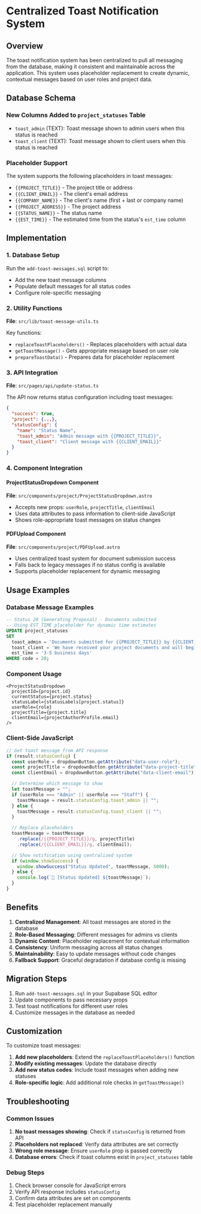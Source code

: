 # Centralized Toast Notification System

## Overview

The toast notification system has been centralized to pull all messaging from the database, making it consistent and maintainable across the application. This system uses placeholder replacement to create dynamic, contextual messages based on user roles and project data.

## Database Schema

### New Columns Added to `project_statuses` Table

- `toast_admin` (TEXT): Toast message shown to admin users when this status is reached
- `toast_client` (TEXT): Toast message shown to client users when this status is reached

### Placeholder Support

The system supports the following placeholders in toast messages:

- `{{PROJECT_TITLE}}` - The project title or address
- `{{CLIENT_EMAIL}}` - The client's email address
- `{{COMPANY_NAME}}` - The client's name (first + last or company name)
- `{{PROJECT_ADDRESS}}` - The project address
- `{{STATUS_NAME}}` - The status name
- `{{EST_TIME}}` - The estimated time from the status's `est_time` column

## Implementation

### 1. Database Setup

Run the `add-toast-messages.sql` script to:

- Add the new toast message columns
- Populate default messages for all status codes
- Configure role-specific messaging

### 2. Utility Functions

**File**: `src/lib/toast-message-utils.ts`

Key functions:

- `replaceToastPlaceholders()` - Replaces placeholders with actual data
- `getToastMessage()` - Gets appropriate message based on user role
- `prepareToastData()` - Prepares data for placeholder replacement

### 3. API Integration

**File**: `src/pages/api/update-status.ts`

The API now returns status configuration including toast messages:

```json
{
  "success": true,
  "project": {...},
  "statusConfig": {
    "name": "Status Name",
    "toast_admin": "Admin message with {{PROJECT_TITLE}}",
    "toast_client": "Client message with {{CLIENT_EMAIL}}"
  }
}
```

### 4. Component Integration

#### ProjectStatusDropdown Component

**File**: `src/components/project/ProjectStatusDropdown.astro`

- Accepts new props: `userRole`, `projectTitle`, `clientEmail`
- Uses data attributes to pass information to client-side JavaScript
- Shows role-appropriate toast messages on status changes

#### PDFUpload Component

**File**: `src/components/project/PDFUpload.astro`

- Uses centralized toast system for document submission success
- Falls back to legacy messages if no status config is available
- Supports placeholder replacement for dynamic messaging

## Usage Examples

### Database Message Examples

```sql
-- Status 20 (Generating Proposal) - Documents submitted
-- Using EST_TIME placeholder for dynamic time estimates
UPDATE project_statuses
SET
  toast_admin = 'Documents submitted for {{PROJECT_TITLE}} by {{CLIENT_EMAIL}} - generating proposal',
  toast_client = 'We have received your project documents and will begin preparing a proposal of services. We will notify you at {{CLIENT_EMAIL}} in {{EST_TIME}}.',
  est_time = '3-5 business days'
WHERE code = 20;
```

### Component Usage

```astro
<ProjectStatusDropdown
  projectId={project.id}
  currentStatus={project.status}
  statusLabel={statusLabels[project.status]}
  userRole={role}
  projectTitle={project.title}
  clientEmail={projectAuthorProfile.email}
/>
```

### Client-Side JavaScript

```javascript
// Get toast message from API response
if (result.statusConfig) {
  const userRole = dropdownButton.getAttribute("data-user-role");
  const projectTitle = dropdownButton.getAttribute("data-project-title");
  const clientEmail = dropdownButton.getAttribute("data-client-email");

  // Determine which message to show
  let toastMessage = "";
  if (userRole === "Admin" || userRole === "Staff") {
    toastMessage = result.statusConfig.toast_admin || "";
  } else {
    toastMessage = result.statusConfig.toast_client || "";
  }

  // Replace placeholders
  toastMessage = toastMessage
    .replace(/{{PROJECT_TITLE}}/g, projectTitle)
    .replace(/{{CLIENT_EMAIL}}/g, clientEmail);

  // Show notification using centralized system
  if (window.showSuccess) {
    window.showSuccess("Status Updated", toastMessage, 5000);
  } else {
    console.log(`🔔 [Status Updated] ${toastMessage}`);
  }
}
```

## Benefits

1. **Centralized Management**: All toast messages are stored in the database
2. **Role-Based Messaging**: Different messages for admins vs clients
3. **Dynamic Content**: Placeholder replacement for contextual information
4. **Consistency**: Uniform messaging across all status changes
5. **Maintainability**: Easy to update messages without code changes
6. **Fallback Support**: Graceful degradation if database config is missing

## Migration Steps

1. Run `add-toast-messages.sql` in your Supabase SQL editor
2. Update components to pass necessary props
3. Test toast notifications for different user roles
4. Customize messages in the database as needed

## Customization

To customize toast messages:

1. **Add new placeholders**: Extend the `replaceToastPlaceholders()` function
2. **Modify existing messages**: Update the database directly
3. **Add new status codes**: Include toast messages when adding new statuses
4. **Role-specific logic**: Add additional role checks in `getToastMessage()`

## Troubleshooting

### Common Issues

1. **No toast messages showing**: Check if `statusConfig` is returned from API
2. **Placeholders not replaced**: Verify data attributes are set correctly
3. **Wrong role message**: Ensure `userRole` prop is passed correctly
4. **Database errors**: Check if toast columns exist in `project_statuses` table

### Debug Steps

1. Check browser console for JavaScript errors
2. Verify API response includes `statusConfig`
3. Confirm data attributes are set on components
4. Test placeholder replacement manually
